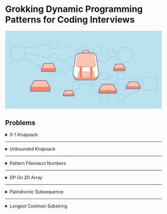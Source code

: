 # Grokking Dynamic Programming Patterns for Coding Interviews

![[Grokking Dynamic Programming Patterns for Coding Interviews]](Educitive.io.PNG)

## Problems

<details>
<summary>0-1 Knapsack</summary>

| #   | Problem      | Topic           | Language                                                                                                                              |
|-----|--------------|-----------------|---------------------------------------------------------------------------------------------------------------------------------------|
| 1   | Sub Set Sum  | 0-1 Knapsack DP | [java](https://github.com/EbrahimMohamed2611/Dynamic-Programming/blob/main/src/main/java/io/educative/zeroOneKnapsack/SubSetSum.java) |
| 2   | 0-1 Knapsack | 0-1 Knapsack DP | [java](https://github.com/EbrahimMohamed2611/Dynamic-Programming/blob/main/src/main/java/io/educative/zeroOneKnapsack/SubSetSum.java) |

</details>

---
<details>
<summary>Unbounded Knapsack</summary>

| #   | Problem                             | Topic                           | Language |
|-----|-------------------------------------|---------------------------------|----------|



</details>

---
<details>
<summary>Pattern Fibonacci Numbers</summary>

| #   | Problem                                                                                 | Topic               | Language                                                                                                                                                                                                        |
|-----|-----------------------------------------------------------------------------------------|---------------------|-----------------------------------------------------------------------------------------------------------------------------------------------------------------------------------------------------------------|
| 1   | Fibonacci Numbers                                                                       | Fibonacci Number DP | [java](https://github.com/EbrahimMohamed2611/Dynamic-Programming/blob/main/src/main/java/io/educative/fibonacciNumbers/FibonacciNumbers.java)                                                                   |
| 2   | [Climbing Stairs (2 Stairs)](https://leetcode.com/problems/climbing-stairs/)            | Fibonacci Number DP | [java](https://github.com/EbrahimMohamed2611/Dynamic-Programming/blob/main/src/main/java/io/educative/fibonacciNumbers/ClimbingStairsTwoStairs.java)                                                            |
| 3   | Climbing Stairs (3 Stairs)                                                              | Fibonacci Number DP | [java](https://github.com/EbrahimMohamed2611/Grokking-The-Coding-Interview-Patterns-For-Coding-Questions/blob/main/src/main/java/io/educative/patternSlidingWindow/AverageOfAllContiguousSubArraysOfSizeK.java) |
| 4   | [Frog Jump](https://www.codingninjas.com/codestudio/problem-details/frog-jump_3621012)  | Fibonacci Number DP | [java](https://github.com/EbrahimMohamed2611/Dynamic-Programming/blob/main/src/main/java/io/educative/fibonacciNumbers/FrogJump.java)                                                                           |
| 5   | [746.Min Cost Climbing Stairs](https://leetcode.com/problems/min-cost-climbing-stairs/) | Fibonacci Number DP | [java](https://github.com/EbrahimMohamed2611/Dynamic-Programming/blob/main/src/main/java/io/educative/fibonacciNumbers/MinCostClimbingStairs.java)                                                              |
| 6   | Number factors                                                                          | Fibonacci Number DP | [java](https://github.com/EbrahimMohamed2611/Dynamic-Programming/blob/main/src/main/java/io/educative/fibonacciNumbers/MinCostClimbingStairs.java)                                                              |
| 7   | [1137.N-th Tribonacci Number](https://leetcode.com/problems/n-th-tribonacci-number/)    | Fibonacci Number DP | [java](https://github.com/EbrahimMohamed2611/Dynamic-Programming/blob/main/src/main/java/io/educative/fibonacciNumbers/MinCostClimbingStairs.java)                                                              |
| 8   | [198.House Robber](https://leetcode.com/problems/house-robber/)                         | Fibonacci Number DP | [java](https://github.com/EbrahimMohamed2611/Dynamic-Programming/blob/main/src/main/java/io/educative/fibonacciNumbers/MinCostClimbingStairs.java)                                                              |


</details>

---
<details>
<summary>DP On 2D Array</summary>

| #   | Problem                                                                                              | Topic | Language                                                                                                                                |
|-----|------------------------------------------------------------------------------------------------------|-------|-----------------------------------------------------------------------------------------------------------------------------------------|
| 1   | [Ninja’s Training](https://www.codingninjas.com/codestudio/problem-details/ninja-s-training_3621003) | 2D DP | [java](https://github.com/EbrahimMohamed2611/Dynamic-Programming/blob/main/src/main/java/io/educative/dPOnTwoDArray/NinjaTraining.java) |



</details>

---
<details>
<summary>Palindromic Subsequence</summary>

| #   | Problem                                                                                 | Topic           | Language                                                                                                                                                 |
|-----|-----------------------------------------------------------------------------------------|-----------------|----------------------------------------------------------------------------------------------------------------------------------------------------------|
| 1   | [Palindrome Partitioning II](https://leetcode.com/problems/palindrome-partitioning-ii/) | 1D DP On String | [java](https://github.com/EbrahimMohamed2611/Dynamic-Programming/blob/main/src/main/java/io/educative/palindromicSubsequence/PalindromePartitioning.java |


</details>

---
<details>
<summary>Longest Common Substring</summary>

| #   | Problem                                                                                                                                                              | Topic     | Language                                                                                                                                                        |
|-----|----------------------------------------------------------------------------------------------------------------------------------------------------------------------|-----------|-----------------------------------------------------------------------------------------------------------------------------------------------------------------|
| 1   | [Longest Common Subsequence](https://leetcode.com/problems/longest-common-subsequence/)                                                                              | 2D DP LCS | [java](https://github.com/EbrahimMohamed2611/Dynamic-Programming/blob/main/src/main/java/io/educative/longestCommonSubstring/LongestCommonSubSequence.java)     |
| 2   | [Longest Common Substring](https://practice.geeksforgeeks.org/problems/longest-common-substring1452/1)                                                               | 2D DP LCS | [java](https://github.com/EbrahimMohamed2611/Dynamic-Programming/blob/main/src/main/java/io/educative/longestCommonSubstring/LongestCommonSubstring.java)       |
| 3   | [Longest Increasing Subsequence](https://www.interviewbit.com/problems/longest-increasing-subsequence/discussion/p/3-way-to-solve-among-two-is-efficient/317943/379) | 2D DP LCS | [java](https://github.com/EbrahimMohamed2611/Dynamic-Programming/blob/main/src/main/java/io/educative/longestCommonSubstring/LongestIncreasingSubsequence.java) |




</details>

